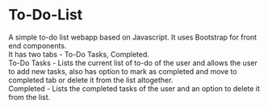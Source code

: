 # To-Do-List

A simple to-do list webapp based on Javascript. It uses Bootstrap for front end components.<br>
It has two tabs - To-Do Tasks, Completed.<br>
To-Do Tasks - Lists the current list of to-do of the user and allows the user to add new tasks, also has option to mark as completed and move to completed tab or delete it from the list altogether.<br>
Completed - Lists the completed tasks of the user and an option to delete it from the list.<br>
